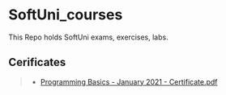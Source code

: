 # SoftUni_courses
This Repo holds  SoftUni exams, exercises, labs.

## Cerificates
> - [Programming Basics - January 2021 - Certificate.pdf](https://github.com/Glavyanov/SoftUni_courses/files/10420652/Programming.Basics.-.January.2021.-.Certificate.pdf)
